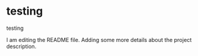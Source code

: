 # testing
testing

I am editing the README file. Adding some more details about the project description.
